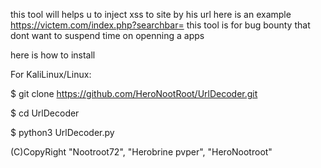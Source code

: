 this tool will helps u to inject xss to site by his url here is an example
https://victem.com/index.php?searchbar=<PUT THE DECODED JS HERE>
this tool is for bug bounty that dont want to suspend time on openning a apps



here is how to install

For KaliLinux/Linux:

$ git clone https://github.com/HeroNootRoot/UrlDecoder.git

$ cd UrlDecoder

$ python3 UrlDecoder.py

(C)CopyRight "Nootroot72", "Herobrine pvper", "HeroNootroot"
